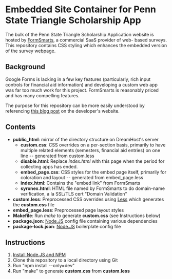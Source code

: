 Embedded Site Container for Penn State Triangle Scholarship App
===============================================================

The bulk of the Penn State Triangle Scholarship Application website is hosted
by [FormSmarts](https://formsmarts.com/), a commercial SaaS provider of web-
based surveys. This repository contains CSS styling which enhances the
embedded version of the survey webpage.

Background
----------

Google Forms is lacking in a few key features (particularly, rich input
controls for financial aid information) and developing a custom web app was
far too much work for this project. FormSmarts is reasonably priced and has
many compelling features.

The purpose for this repository can be more easily understood by referencing
[this blog post][1] on the developer's website.

[1]: https://formsmarts.com/weblog/form-builder/online-form-customize-style-css

Contents
--------

* **public_html**: mirror of the directory structure on DreamHost's server
  * **custom.css**: CSS overrides on a per-section basis, primarily to have
                    multiple related elements (semesters, financial aid
		    entries) on one line -- generated from custom.less
  * **disable.html**: Replace *index.html* with this page when the
                      period for collecting apps has ended.
  * **embed_page.css**: CSS styles for the embed page itself, primarily for
                        coloration and layout -- generated from embed_page.less
  * **index.html**: Contains the "embed link" from FormSmarts
  * **syronex.html**: HTML file named by FormSmarts to do domain-name
                      verification, a la SSL/TLS cert "Domain Validation"
* **custom.less**: Preprocessed CSS overrides using [Less][2] which generates
                   the **custom.css** file
* **embed_page.less**: Preprocessed page layout styles
* **Makefile**: Run *make* to generate **custom.css** (see Instructions below)
* **package.json**: [Node.JS][3] config file containing various dependencies
* **package-lock.json**: [Node.JS][3] boilerplate config file

[2]: http://lesscss.org/
[3]: https://nodejs.org/en/

Instructions
------------

1. [Install Node.JS and NPM](https://docs.npmjs.com/downloading-and-installing-node-js-and-npm)
2. Clone this repository to a local directory using Git
3. Run "npm install --only=dev"
4. Run "make" to generate **custom.css** from **custom.less**
